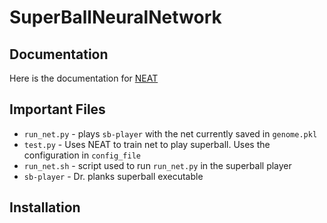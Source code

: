 # SuperBallNeuralNetwork

## Documentation
Here is the documentation for [NEAT](https://neat-python.readthedocs.io/en/latest/xor_example.html)

## Important Files
* `run_net.py` - plays `sb-player` with the net currently saved in `genome.pkl`
* `test.py` - Uses NEAT to train net to play superball. Uses the configuration in `config_file`
* `run_net.sh` - script used to run `run_net.py` in the superball player
* `sb-player` - Dr. planks superball executable

## Installation
